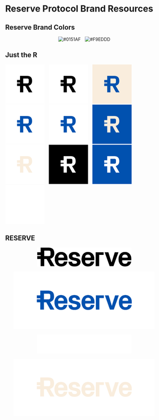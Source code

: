 # Reserve Protocol Brand Resources

## Reserve Brand Colors

<p align="center">
  <img src="https://via.placeholder.com/150x50/0151AF/FFFFFF?text=%230151AF" alt="#0151AF" style="margin-right:10px;"/>
  <img src="https://via.placeholder.com/150x50/F9EDDD/000000?text=%23F9EDDD" alt="#F9EDDD"/>
</p>

## Just the R

<p align="left">
  <img src="assets/Reserve-Monogram-black-transparent.png" width="125" alt="Reserve Monogram Black Transparent" style="margin-right:10px;"/>
  <img src="assets/Reserve-Monogram-black-white.png" width="125" alt="Reserve Monogram Black White" style="margin-right:10px;"/>
  <img src="assets/Reserve-Monogram-blue-cream.png" width="125" alt="Reserve Monogram Blue Cream" style="margin-right:10px;"/>
  <img src="assets/Reserve-Monogram-blue-transparent.png" width="125" alt="Reserve Monogram Blue Transparent" style="margin-right:10px;"/>
  <img src="assets/Reserve-Monogram-blue-white.png" width="125" alt="Reserve Monogram Blue White" style="margin-right:10px;"/>
  <img src="assets/Reserve-Monogram-cream-blue.png" width="125" alt="Reserve Monogram Cream Blue" style="margin-right:10px;"/>
  <img src="assets/Reserve-Monogram-cream-transparent.png" width="125" alt="Reserve Monogram Cream Transparent" style="margin-right:10px;"/>
  <img src="assets/Reserve-Monogram-white-black.png" width="125" alt="Reserve Monogram White Black" style="margin-right:10px;"/>
  <img src="assets/Reserve-Monogram-white-blue.png" width="125" alt="Reserve Monogram White Blue" style="margin-right:10px;"/>
  <img src="assets/Reserve-Monogram-white-transparent.png" width="125" alt="Reserve Monogram White Transparent"/>
</p>

## RESERVE


<p align="center">
  <img width="300" src="assets/Reserve-wordmark-black.png">
</p>
<p align="center">
  <img width="450" src="assets/Reserve-wordmark-blue.png">
</p>
<p align="center">
  <img width="300" src="assets/Reserve-wordmark-white.png">
</p>
<p align="center">
  <img width="450" src="assets/Reserve-wordmark-cream.png">
</p>


